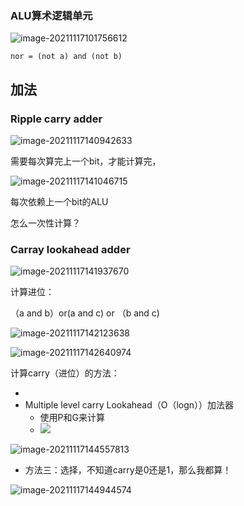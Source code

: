 ### ALU算术逻辑单元

![image-20211117101756612](https://gitee.com/matytan/tupic/raw/master/uPic/image-20211117101756612.png)

`nor = (not a) and (not b)`





## 加法

### Ripple carry adder

![image-20211117140942633](https://gitee.com/matytan/tupic/raw/master/uPic/image-20211117140942633.png)

需要每次算完上一个bit，才能计算完，

![image-20211117141046715](https://gitee.com/matytan/tupic/raw/master/uPic/image-20211117141046715.png)

每次依赖上一个bit的ALU

怎么一次性计算？





### Carray lookahead adder

![image-20211117141937670](https://gitee.com/matytan/tupic/raw/master/uPic/image-20211117141937670.png)

计算进位：

（a and b）or(a and c) or （b and c)

  

![image-20211117142123638](https://gitee.com/matytan/tupic/raw/master/uPic/image-20211117142123638.png)



![image-20211117142640974](https://gitee.com/matytan/tupic/raw/master/uPic/image-20211117142640974.png)



计算carry（进位）的方法：



- 
- Multiple level carry Lookahead（O（logn））加法器
  - 使用P和G来计算
  - ![](https://gitee.com/matytan/tupic/raw/master/uPic/image-20211117145146748.png)

![image-20211117144557813](https://gitee.com/matytan/tupic/raw/master/uPic/image-20211117144557813.png)



- 方法三：选择，不知道carry是0还是1，那么我都算！

![image-20211117144944574](https://gitee.com/matytan/tupic/raw/master/uPic/image-20211117144944574.png)